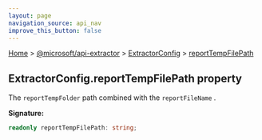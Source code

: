 ```yaml
---
layout: page
navigation_source: api_nav
improve_this_button: false
---
```



[Home](./index.md) &gt; [@microsoft/api-extractor](./api-extractor.md) &gt; [ExtractorConfig](./api-extractor.extractorconfig.md) &gt; [reportTempFilePath](./api-extractor.extractorconfig.reporttempfilepath.md)

## ExtractorConfig.reportTempFilePath property

The `reportTempFolder` path combined with the `reportFileName` .

<b>Signature:</b>

```typescript
readonly reportTempFilePath: string;
```
